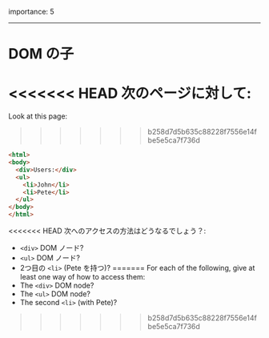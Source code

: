 importance: 5

---

# DOM の子

<<<<<<< HEAD
次のページに対して:
=======
Look at this page:
>>>>>>> b258d7d5b635c88228f7556e14fbe5e5ca7f736d

```html
<html>
<body>
  <div>Users:</div>
  <ul>
    <li>John</li>
    <li>Pete</li>
  </ul>
</body>
</html>
```

<<<<<<< HEAD
次へのアクセスの方法はどうなるでしょう？:
- `<div>` DOM ノード?
- `<ul>` DOM ノード?
- 2つ目の `<li>` (Pete を持つ)?
=======
For each of the following, give at least one way of how to access them:
- The `<div>` DOM node?
- The `<ul>` DOM node?
- The second `<li>` (with Pete)?
>>>>>>> b258d7d5b635c88228f7556e14fbe5e5ca7f736d
